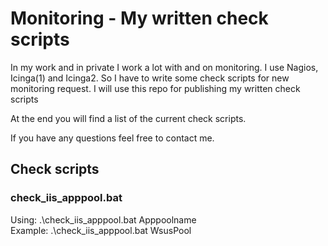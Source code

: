 # Monitoring - My written check scripts
In my work and in private I work a lot with and on monitoring. 
I use Nagios, Icinga(1) and Icinga2. So I have to write some check scripts for new monitoring request.
I will use this repo for publishing my written check scripts

At the end you will find a list of the current check scripts.

If you have any questions feel free to contact me.

## Check scripts
### check_iis_apppool.bat
Using: .\check_iis_apppool.bat Apppoolname <br>
Example: .\check_iis_apppool.bat WsusPool
